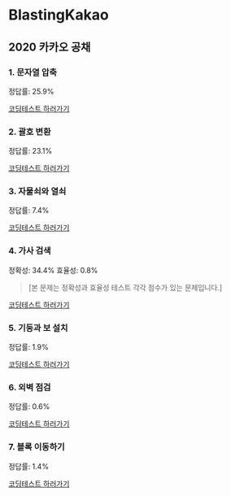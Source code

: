 # BlastingKakao

## 2020 카카오 공채
 
### 1. 문자열 압축

정답률: 25.9%

[코딩테스트 하러가기](https://programmers.co.kr/learn/courses/30/lessons/60057?language=swift)

### 2. 괄호 변환

정답률: 23.1%

[코딩테스트 하러가기](https://programmers.co.kr/learn/courses/30/lessons/60058)


### 3. 자물쇠와 열쇠

정답률: 7.4%

[코딩테스트 하러가기](https://programmers.co.kr/learn/courses/30/lessons/60059)


### 4. 가사 검색

정확성: 34.4%
효율성: 0.8%

> [본 문제는 정확성과 효율성 테스트 각각 점수가 있는 문제입니다.]

[코딩테스트 하러가기](https://programmers.co.kr/learn/courses/30/lessons/60060)


### 5. 기둥과 보 설치

정답률: 1.9%

[코딩테스트 하러가기](https://programmers.co.kr/learn/courses/30/lessons/60061)

### 6. 외벽 점검

정답률: 0.6%

[코딩테스트 하러가기](https://programmers.co.kr/learn/courses/30/lessons/60062)


### 7. 블록 이동하기

정답률: 1.4%

[코딩테스트 하러가기](https://programmers.co.kr/learn/courses/30/lessons/60063)

